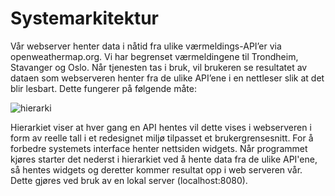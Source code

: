 # Systemarkitektur #

Vår webserver henter data i nåtid fra ulike værmeldings-API’er via openweathermap.org. Vi har begrenset værmeldingene til Trondheim, Stavanger og Oslo. Når tjenesten tas i bruk, vil brukeren se resultatet av dataen som webserveren henter fra de ulike API’ene i en nettleser slik at det blir lesbart. Dette fungerer på følgende måte:

![hierarki](https://user-images.githubusercontent.com/35768318/39866180-da325cf4-544f-11e8-84a2-f20258ee5101.png)  

Hierarkiet viser at hver gang en API hentes vil dette vises i webserveren i form av reelle tall i et redesignet miljø tilpasset et brukergrensesnitt. For å forbedre systemets interface henter nettsiden widgets. Når programmet kjøres starter det nederst i hierarkiet ved å hente data fra de ulike API'ene, så hentes widgets og deretter kommer resultat opp i web serveren vår. Dette gjøres ved bruk av en lokal server (localhost:8080).  
